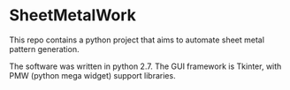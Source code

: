 # SheetMetalWork

This repo contains a python project that aims to automate sheet metal pattern generation. 



The software was written in python 2.7. The GUI framework is Tkinter, with PMW (python mega widget) support libraries. 


